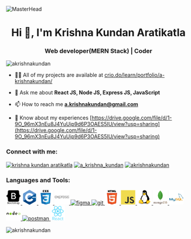 ![MasterHead](https://github.com/AKrishnaKundan/AKrishnaKundan/assets/93312488/77cd20a6-fe3e-442a-9fb3-5cb8cb23569e)

<h1 align="center">Hi 👋, I'm Krishna Kundan Aratikatla</h1>
<h3 align="center">Web developer(MERN Stack) | Coder</h3>

<p align="left"> <img src="https://komarev.com/ghpvc/?username=akrishnakundan&label=Profile%20views&color=0e75b6&style=flat" alt="akrishnakundan" /> </p>

- 👨‍💻 All of my projects are available at [crio.do/learn/portfolio/a-krishnakundan/](crio.do/learn/portfolio/a-krishnakundan/)

- 💬 Ask me about **React JS, Node JS, Express JS, JavaScript**

- 📫 How to reach me **a.krishnakundan@gmail.com**

- 📄 Know about my experiences [https://drive.google.com/file/d/1-9O_96mX3nEu8J4YuUip9d6P3OAES5IU/view?usp=sharing](https://drive.google.com/file/d/1-9O_96mX3nEu8J4YuUip9d6P3OAES5IU/view?usp=sharing)

<h3 align="left">Connect with me:</h3>
<p align="left">
<a href="https://linkedin.com/in/krishna kundan aratikatla" target="blank"><img align="center" src="https://raw.githubusercontent.com/rahuldkjain/github-profile-readme-generator/master/src/images/icons/Social/linked-in-alt.svg" alt="krishna kundan aratikatla" height="30" width="40" /></a>
<a href="https://www.leetcode.com/a_krishna_kundan" target="blank"><img align="center" src="https://raw.githubusercontent.com/rahuldkjain/github-profile-readme-generator/master/src/images/icons/Social/leet-code.svg" alt="a_krishna_kundan" height="30" width="40" /></a>
<a href="https://auth.geeksforgeeks.org/user/akrishnakundan" target="blank"><img align="center" src="https://raw.githubusercontent.com/rahuldkjain/github-profile-readme-generator/master/src/images/icons/Social/geeks-for-geeks.svg" alt="akrishnakundan" height="30" width="40" /></a>
</p>

<h3 align="left">Languages and Tools:</h3>
<p align="left"> <a href="https://getbootstrap.com" target="_blank" rel="noreferrer"> <img src="https://raw.githubusercontent.com/devicons/devicon/master/icons/bootstrap/bootstrap-plain-wordmark.svg" alt="bootstrap" width="40" height="40"/> </a> <a href="https://www.w3schools.com/cpp/" target="_blank" rel="noreferrer"> <img src="https://raw.githubusercontent.com/devicons/devicon/master/icons/cplusplus/cplusplus-original.svg" alt="cplusplus" width="40" height="40"/> </a> <a href="https://www.w3schools.com/css/" target="_blank" rel="noreferrer"> <img src="https://raw.githubusercontent.com/devicons/devicon/master/icons/css3/css3-original-wordmark.svg" alt="css3" width="40" height="40"/> </a> <a href="https://expressjs.com" target="_blank" rel="noreferrer"> <img src="https://raw.githubusercontent.com/devicons/devicon/master/icons/express/express-original-wordmark.svg" alt="express" width="40" height="40"/> </a> <a href="https://www.figma.com/" target="_blank" rel="noreferrer"> <img src="https://www.vectorlogo.zone/logos/figma/figma-icon.svg" alt="figma" width="40" height="40"/> </a> <a href="https://git-scm.com/" target="_blank" rel="noreferrer"> <img src="https://www.vectorlogo.zone/logos/git-scm/git-scm-icon.svg" alt="git" width="40" height="40"/> </a> <a href="https://www.w3.org/html/" target="_blank" rel="noreferrer"> <img src="https://raw.githubusercontent.com/devicons/devicon/master/icons/html5/html5-original-wordmark.svg" alt="html5" width="40" height="40"/> </a> <a href="https://developer.mozilla.org/en-US/docs/Web/JavaScript" target="_blank" rel="noreferrer"> <img src="https://raw.githubusercontent.com/devicons/devicon/master/icons/javascript/javascript-original.svg" alt="javascript" width="40" height="40"/> </a> <a href="https://www.linux.org/" target="_blank" rel="noreferrer"> <img src="https://raw.githubusercontent.com/devicons/devicon/master/icons/linux/linux-original.svg" alt="linux" width="40" height="40"/> </a> <a href="https://www.mongodb.com/" target="_blank" rel="noreferrer"> <img src="https://raw.githubusercontent.com/devicons/devicon/master/icons/mongodb/mongodb-original-wordmark.svg" alt="mongodb" width="40" height="40"/> </a> <a href="https://www.mysql.com/" target="_blank" rel="noreferrer"> <img src="https://raw.githubusercontent.com/devicons/devicon/master/icons/mysql/mysql-original-wordmark.svg" alt="mysql" width="40" height="40"/> </a> <a href="https://nodejs.org" target="_blank" rel="noreferrer"> <img src="https://raw.githubusercontent.com/devicons/devicon/master/icons/nodejs/nodejs-original-wordmark.svg" alt="nodejs" width="40" height="40"/> </a> <a href="https://postman.com" target="_blank" rel="noreferrer"> <img src="https://www.vectorlogo.zone/logos/getpostman/getpostman-icon.svg" alt="postman" width="40" height="40"/> </a> <a href="https://reactjs.org/" target="_blank" rel="noreferrer"> <img src="https://raw.githubusercontent.com/devicons/devicon/master/icons/react/react-original-wordmark.svg" alt="react" width="40" height="40"/> </a> </p>

<p><img align="center" src="https://github-readme-stats.vercel.app/api/top-langs?username=akrishnakundan&show_icons=true&locale=en&layout=compact" alt="akrishnakundan" /></p>

